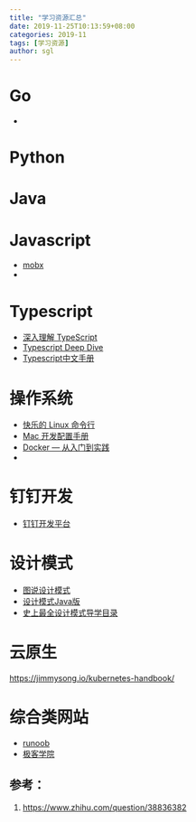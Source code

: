 ```yaml
---
title: "学习资源汇总"
date: 2019-11-25T10:13:59+08:00
categories: 2019-11
tags: [学习资源]
author: sgl
---
```


Go
===

+ []()

Python
===


Java
====

Javascript
====
+ [mobx](https://cn.mobx.js.org/)
+ []()

Typescript
===
+ [深入理解 TypeScript](https://jkchao.github.io/typescript-book-chinese/)
+ [Typescript Deep Dive](https://basarat.gitbooks.io/typescript/content/docs/getting-started.html)
+ [Typescript中文手册](https://typescript.bootcss.com/)

操作系统
===
+ [快乐的 Linux 命令行](http://billie66.github.io/TLCL/index.html)
+ [Mac 开发配置手册](https://aaaaaashu.gitbooks.io/mac-dev-setup/content/)
+ [Docker — 从入门到实践](https://yeasy.gitbooks.io/docker_practice/content/)
+ []()

钉钉开发
===
+ [钉钉开发平台](https://ding-doc.dingtalk.com/doc#/personnal/fdzxvg)


设计模式
===
+ [图说设计模式](https://design-patterns.readthedocs.io/zh_CN/latest/index.html)
+ [设计模式Java版](https://quanke.gitbooks.io/design-pattern-java/content/)
+ [史上最全设计模式导学目录](https://blog.csdn.net/lovelion/article/details/17517213)

云原生
====
https://jimmysong.io/kubernetes-handbook/

综合类网站
===
+ [runoob](https://www.runoob.com/)
+ [极客学院](https://www.jikexueyuan.com/)


参考：
---
1. https://www.zhihu.com/question/38836382
